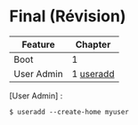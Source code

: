 # Final (Révision)



|   Feature              | Chapter                                                                         |
|------------------------|---------------------------------------------------------------------------------|
|   Boot                 | 1                                                                               |
|   User Admin           | 1 [useradd](https://www.tecmint.com/add-users-in-linux/)                        |



[User Admin] :

```
$ useradd --create-home myuser 
```


